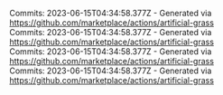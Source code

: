 Commits: 2023-06-15T04:34:58.377Z - Generated via https://github.com/marketplace/actions/artificial-grass
<br>
Commits: 2023-06-15T04:34:58.377Z - Generated via https://github.com/marketplace/actions/artificial-grass
<br>
Commits: 2023-06-15T04:34:58.377Z - Generated via https://github.com/marketplace/actions/artificial-grass
<br>
Commits: 2023-06-15T04:34:58.377Z - Generated via https://github.com/marketplace/actions/artificial-grass
<br>
